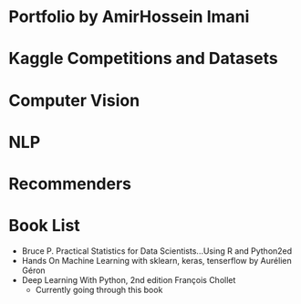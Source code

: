 # Portfolio by AmirHossein Imani
# Kaggle Competitions and Datasets
# Computer Vision
# NLP
# Recommenders
# Book List
- Bruce P. Practical Statistics for Data Scientists...Using R and Python2ed
- Hands On Machine Learning with sklearn, keras, tenserflow by Aurélien Géron
- Deep Learning With Python, 2nd edition François Chollet
    - Currently going through this book
